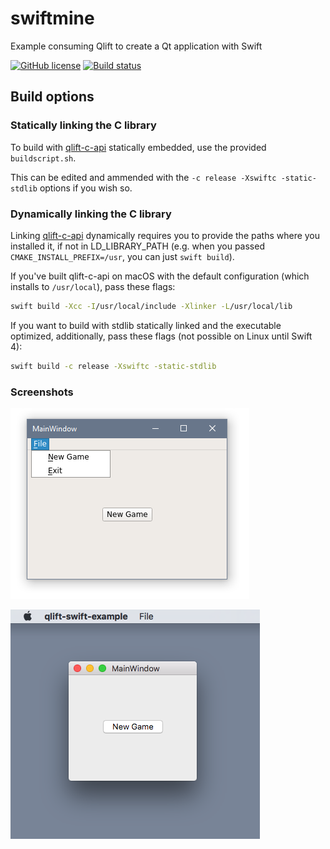 # swiftmine
Example consuming Qlift to create a Qt application with Swift

[![GitHub license](https://img.shields.io/badge/license-MIT-blue.svg)](https://raw.githubusercontent.com/Longhanks/qlift-swift-example/master/LICENSE)
[![Build status](https://api.travis-ci.org/Longhanks/qlift-swift-example.svg?branch=master)](https://travis-ci.org/Longhanks/qlift-swift-example)

## Build options

### Statically linking the C library

To build with [qlift-c-api](https://github.com/Longhanks/qlift-c-api/) statically embedded, use the provided `buildscript.sh`.

This can be edited and ammended with the `-c release -Xswiftc -static-stdlib` options if you wish so.

### Dynamically linking the C library

Linking [qlift-c-api](https://github.com/Longhanks/qlift-c-api/) dynamically requires you to provide the paths where you installed it, if not in LD_LIBRARY_PATH (e.g. when you passed `CMAKE_INSTALL_PREFIX=/usr`, you can just `swift build`).

If you've built qlift-c-api on macOS with the default configuration (which installs to `/usr/local`), pass these flags:

```bash
swift build -Xcc -I/usr/local/include -Xlinker -L/usr/local/lib
```

If you want to build with stdlib statically linked and the executable optimized, additionally, pass these flags (not possible on Linux until Swift 4):

```bash
swift build -c release -Xswiftc -static-stdlib
```

### Screenshots

![Screenshot 1](./Deploy/screenshot1.png "Screenshot 1")

![Screenshot 2](./Deploy/screenshot2.png "Screenshot 2")

